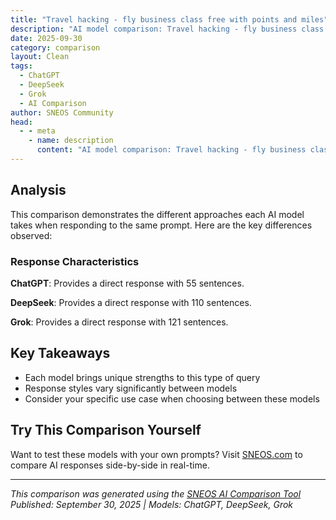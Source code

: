 ```yaml
---
title: "Travel hacking - fly business class free with points and miles"
description: "AI model comparison: Travel hacking - fly business class free with points and miles..."
date: 2025-09-30
category: comparison
layout: Clean
tags:
  - ChatGPT
  - DeepSeek
  - Grok
  - AI Comparison
author: SNEOS Community
head:
  - - meta
    - name: description
      content: "AI model comparison: Travel hacking - fly business class free with points and miles..."
---
```


<ChatComparison
  title="Travel hacking - fly business class free with points and miles"
  prompt="Travel hacking - fly business class free with points and miles"
  :responses='{
    "ChatGPT": "Travel hacking to fly business class for free (or nearly free) using points and miles is a popular strategy among frequent travelers and enthusiasts. Here\u2019s a comprehensive guide to help you get started:\n\n### 1. Understand the Basics of Points and Miles\n- **Frequent Flyer Miles:** Earned from flying with airlines or partners.\n- **Credit Card Points:** Earned from travel credit cards; often transferable to airline partners.\n- **Hotel Points:** Sometimes transferable to airlines.\n- **Award Flights:** Flights booked using your points/miles.\n\n### 2. Choose the Right Credit Cards\n- Look for cards with a **strong sign-up bonus**.\n- Cards that offer **transferable points** to multiple airline partners (e.g., Chase Sapphire Preferred, Amex Membership Rewards, Citi ThankYou Points).\n- Airline-branded cards that help accumulate miles directly (e.g., Delta SkyMiles Card, United MileagePlus Card).\n\n### 3. Earn Points Efficiently\n- Use your cards for **everyday purchases**.\n- Take advantage of **category bonuses** (e.g., extra points on travel, dining).\n- Sign up for **promotions and campaigns** that offer bonus points.\n- Consider **shopping portals** to earn extra miles when shopping online.\n\n### 4. Transfer Points to Airline Partners\n- Transfer flexible points (Chase, Amex, Citi) to airline partners who offer good business class redemption options.\n- Popular programs for business class redemptions include:\n  - **Singapore Airlines KrisFlyer**\n  - **ANA Mileage Club**\n  - **Avianca LifeMiles**\n  - **British Airways Avios**\n  - **Air Canada Aeroplan**\n  - **Emirates Skywards**\n  \n### 5. Book Award Flights Strategically\n- Book well **in advance** or sometimes **last minute** for saver award availability.\n- Be flexible with travel dates and nearby airports.\n- Use airline alliances to combine segments and reduce miles needed.\n- Monitor award availability regularly.\n  \n### 6. Learn About Sweet Spots\n- Each airline awards program has sweet spots, where fewer miles are needed for business class.\n- For example:\n  - ANA miles for US to Japan business class.\n  - Avianca LifeMiles for Star Alliance business class.\n  - British Airways Avios for short-haul business class in Europe.\n  \n### 7. Use Tools and Resources\n- Award search engines like **ExpertFlyer**, **AwardNexus**, or airline websites.\n- Travel hacking blogs and forums such as **The Points Guy**, **One Mile at a Time**, and **FlyerTalk**.\n- Keep track of your mile balances and expiration dates.\n\n### 8. Avoid/Minimize Fees and Surcharges\n- Some airlines add high fuel surcharges; look for programs with low/no surcharges.\n- For example, Avianca LifeMiles and Air Canada Aeroplan have low surcharges.\n\n### 9. Upgrade Instead of Full Award Booking\n- Sometimes using miles to upgrade from economy to business is a good value.\n  \n### 10. Understand Cancellation and Change Policies\n- Be aware of award ticket policies and fees.\n\n---\n\n### Example Strategy to Fly Business Class for Free:\n\n1. Open a Chase Sapphire Preferred card.\n2. Earn the sign-up bonus (~60,000 points).\n3. Transfer points to ANA Mileage Club.\n4. Book a business class flight from the US to Japan using ANA miles.\n5. Enjoy your business class award flight for significantly fewer miles than buying the ticket outright.\n\n---\n\nIf you want, I can help you find the best cards and current deals based on your home country or preferred airlines!",
    "DeepSeek": "Of course. Welcome to the exciting world of travel hacking! The idea of flying in business class for a fraction of the retail price (or even free) is not a myth\u2014it\u0027s a very achievable reality.\n\nThis guide will break down the process from beginner to advanced.\n\n### The Core Concept: It\u0027s a Game, Not a Scam\n\nTravel hacking is the practice of strategically earning and spending credit card points and frequent flyer miles to book premium airline tickets. You\u0027re not \u0022scamming\u0022 the system; you\u0027re playing by its rules to maximize value.\n\n**The Golden Rule: Always pay your credit card balance in full, every month. Interest fees will negate any value you get from points.**\n\n---\n\n### The 5-Step Blueprint to a Business Class Seat\n\n#### Step 1: Have a Goal in Mind\n\u0022Flying business class for free\u0022 is too vague. You need a specific target.\n*   **Destination:** Where do you want to go? (e.g., Tokyo, Paris, Bali)\n*   **Travelers:** How many people? (This affects how many points you need)\n*   **Timeline:** When do you want to go? (It takes time to earn points)\n\nThis goal determines *which* points you should collect.\n\n#### Step 2: Choose Your Loyalty Program \u0026 Get a Travel Credit Card\nThis is the most important step. Instead of collecting random points, you focus on a specific program. The easiest way to get a massive influx of points is through a credit card welcome bonus.\n\n**Top Program Alliances \u0026 Cards (U.S. Focused):**\n\n*   **Star Alliance** (United, Lufthansa, ANA, Singapore Airlines, etc.)\n    *   **Best Card:** **Chase Sapphire Preferred\u00AE** or **Chase Sapphire Reserve\u00AE**. You transfer Chase Ultimate Rewards points directly to United, Air Canada Aeroplan, or Singapore KrisFlyer.\n    *   **Why it\u0027s great:** United has good availability, and Aeroplan/KrisFlyer are powerful for booking partners like ANA.\n\n*   **SkyTeam** (Delta, Air France/KLM, Virgin Atlantic)\n    *   **Best Card:** **American Express\u00AE Gold Card** or **The Platinum Card\u00AE from American Express**. You transfer AmEx Membership Rewards points to Delta, Air France/KLM Flying Blue, or Virgin Atlantic.\n    *   **Why it\u0027s great:** Flying Blue (Air France/KLM) frequently has transfer bonuses and good deals on business class awards.\n\n*   **oneworld** (American Airlines, British Airways, Qatar Airways, Japan Airlines)\n    *   **Best Card:** **Capital One Venture X Rewards Credit Card** or **Citi Premier\u00AE Card**. You can transfer Capital One or Citi points to British Airways Avios, which can be used to book American, Qatar, and Japan Airlines.\n    *   **Why it\u0027s great:** Qatar Qsuites and Japan Airlines business class are considered among the best in the world.\n\n**Action:** Research the best card for your goal and apply for it. Meet the minimum spending requirement to get the welcome bonus (e.g., spend $4,000 in 3 months to get 80,000 points).\n\n#### Step 3: Earn Points Aggressively\nThe welcome bonus is your biggest haul, but you need to keep earning.\n\n*   **Put All Spend on Your Card:** Use your card for all everyday purchases (groceries, gas, bills) and pay it off immediately.\n*   **Leverage Bonus Categories:** Your card likely offers bonus points on specific categories like dining, travel, or supermarkets. Use it accordingly.\n*   **Refer Friends:** Many cards offer lucrative referral bonuses.\n*   **Consider a \u00222-Player Mode\u0022:** If you have a partner, you can both apply for the same card to double your points.\n\n#### Step 4: Find Award Space (The \u0022Hack\u0022 Part)\nThis is where the real work happens. Airlines only release a limited number of \u0022saver\u0022 award seats for points. You have to find them.\n\n**How to Search:**\n1.  **Use Airline Websites:** Search directly on an airline\u0027s website for \u0022Book with Miles\u0022 or \u0022Award Flight.\u0022\n2.  **Use Alliance Search Tools:**\n    *   **United.com:** Excellent for searching *all* Star Alliance partners.\n    *   **Qantas.com:** Surprisingly powerful for searching oneworld partners.\n    *   **AirFrance.us:** Great for searching SkyTeam partners.\n3.  **Use Expert Tools (Worth the Money):**\n    *   **Point.me** or **ExpertFlyer (paid):** These services do the hard work for you, scanning multiple airlines at once to find availability. Indispensable for complex bookings.\n    *   **SeatSpy (for European flights):** Great for finding short-haul business class deals.\n\n**Pro Tip:** Be flexible with your dates and airports. Flying on a Tuesday vs. a Saturday can mean the difference between finding 2 seats or finding none.\n\n#### Step 5: Book Your Flight!\nOnce you\u0027ve found space, it\u0027s time to book.\n\n*   **Transfer Points:** If you\u0027re using a card like Chase Sapphire or AmEx Gold, you\u0027ll need to transfer your points to the airline\u0027s loyalty program. Transfers are usually instant.\n*   **Call if Necessary:** Sometimes, especially for partner awards, you may need to call the airline to book. Be patient and have the flight details ready.\n\n---\n\n### Real-World Example: New York to Tokyo in ANA Business Class\n\nThis is a classic \u0022hack\u0022 because ANA\u0027s \u0022The Room\u0022 business class is incredible.\n\n1.  **Goal:** Fly from NYC (JFK) to Tokyo (HND) in ANA Business Class.\n2.  **Program:** ANA is part of Star Alliance. You can book via ANA directly, but it\u0027s often easier to use a partner.\n3.  **Best Partner:** **Air Canada Aeroplan**.\n    *   Why? They have reasonable fuel surcharges and good availability.\n    *   Cost: ~87,000 Aeroplan points \u002B ~$150 in fees one-way.\n4.  **Points Strategy:** Get the **Chase Sapphire Preferred\u00AE** card. Meet the welcome bonus of 80,000 points.\n5.  **Earn More:** You\u0027ll need about 174,000 points for a round-trip. Get another card or spend to earn the rest.\n6.  **Search:** Use United.com to search for \u0022United Polaris\u0022 business class saver awards on the NYC-Tokyo route. If United has space, ANA almost always does for partners. Find your dates.\n7.  **Book:** Transfer your Chase points instantly to your Air Canada Aeroplan account. Book the flight on the Air Canada website for 87,000 points and ~$150.\n\n**Value:** A cash ticket for this flight can cost **$8,000\u002B.**\n**Your Cost:** 174,000 Chase points (from ~$2,000 in spend for bonuses) \u002B ~$300 in fees.\n**You just flew one of the best business classes in the world for pennies on the dollar.**\n\n---\n\n### Crucial Tips \u0026 Pitfalls to Avoid\n\n*   **Start Now:** It takes 3-12 months to earn enough points for a big trip. Don\u0027t wait until you want to travel.\n*   **Never Close Your Oldest Card:** This can hurt your credit score. Just downgrade it to a no-fee version if you don\u0027t want it.\n*   **Beware of Fuel Surcharges:** Some programs (like British Airways Avios on BA metal) have massive fees that can cost $1,000\u002B. Research before you transfer points.\n*   **Points Devalue:** Miles are a currency that loses value over time. Don\u0027t hoard them for decades. Earn and burn.\n*   **Stay Organized:** Use a simple spreadsheet to track your cards, annual fees, and minimum spending deadlines.\n\n### Is It Worth It?\n\nAbsolutely. The experience of flying business class\u2014lie-flat beds, premium food, lounge access, and arriving refreshed\u2014transforms long-haul travel from an ordeal into a pleasure. By being strategic, you can make it a regular part of your travel life without breaking the bank.\n\nStart with one card, meet the bonus, and you\u0027ll be on your way. Happy hacking",
    "Grok": "Travel hacking, specifically using points and miles to fly business class for free (or at a steep discount), is a fantastic way to elevate your travel experience without breaking the bank. It involves strategically earning and redeeming credit card rewards, airline miles, and hotel points to cover the cost of premium flights. Below, I\u0027ll break down the process step-by-step, with actionable tips to help you get started or optimize your strategy.\n\n---\n\n### **1. Understand the Basics of Points and Miles**\n- **What are points and miles?** These are rewards earned through credit cards, airline loyalty programs, hotel programs, or other partnerships. Points are typically tied to credit card programs (e.g., Chase Ultimate Rewards, Amex Membership Rewards), while miles are tied to specific airline programs (e.g., Delta SkyMiles, United MileagePlus).\n- **Why business class?** Business class tickets are often 2-5x more expensive than economy, but with points and miles, the \u0022cost\u0022 in rewards can be much lower relative to cash prices, making it a great value. Plus, you get perks like lie-flat seats, lounge access, priority boarding, and better meals.\n\n---\n\n### **2. Choose the Right Credit Cards**\nCredit cards are the fastest way to earn a large number of points and miles. Focus on cards with generous sign-up bonuses and categories that align with your spending habits.\n\n#### **Best Cards for Beginners**\n- **Chase Sapphire Preferred** (or Reserve): Earns Chase Ultimate Rewards points, transferable to airline and hotel partners like United, Southwest, and Hyatt. The Preferred has a lower annual fee ($95) with a sign-up bonus often around 60,000-80,000 points after spending $4,000 in 3 months.\n- **American Express Gold Card**: Great for everyday spending (4x points on dining and groceries), with a bonus of 60,000-90,000 Membership Rewards points after meeting the spending requirement. Points transfer to airlines like Delta, Air France, and British Airways.\n- **Capital One Venture X**: Offers 2x miles on all purchases and 75,000-100,000 bonus miles after spending $4,000 in 3 months. Miles can be transferred to partners or redeemed at 1 cent per mile toward travel. Annual fee ($395) is offset by a $300 travel credit and lounge access.\n- **Airline-Specific Cards**: Cards like the Delta SkyMiles Gold or United Explorer Card are good if you\u0027re loyal to one airline. They often come with perks like free checked bags and priority boarding, plus sign-up bonuses (e.g., 50,000-70,000 miles).\n\n#### **Tips for Choosing Cards**\n- Look for sign-up bonuses worth at least 50,000 points/miles\u2014many are equivalent to $500-$1,000\u002B in travel value.\n- Avoid cards with high annual fees unless the benefits (e.g., travel credits, lounge access) outweigh the cost.\n- Don\u2019t apply for too many cards at once\u2014space out applications every 3-6 months to protect your credit score. Many follow the Chase \u00225/24 Rule\u0022 (you\u2019re denied if you\u2019ve opened 5\u002B cards in the last 24 months).\n\n---\n\n### **3. Maximize Earning Points and Miles**\n- **Meet Sign-Up Bonuses**: These are the biggest source of points initially. Track your spending to hit the minimum requirement within the deadline (usually 3 months).\n- **Use Cards for Everyday Spending**: Put all expenses (groceries, dining, bills) on cards with the highest earning rates for those categories. Pay off the balance in full each month to avoid interest.\n- **Leverage Bonus Categories**: Some cards offer 2x-5x points on specific spending (e.g., Amex Gold gives 4x on dining; Chase Freedom Unlimited offers rotating 5x categories quarterly).\n- **Refer Friends**: Many cards offer referral bonuses (e.g., 10,000-20,000 points per successful referral).\n- **Shop Through Portals**: Use airline or credit card shopping portals (e.g., Chase Shopping, United MileagePlus Shopping) to earn bonus points on online purchases.\n- **Fly and Stay Strategically**: Book flights and hotels with partners of your loyalty programs to earn extra miles/points, especially during promotions.\n\n---\n\n### **4. Pick an Airline or Alliance for Business Class Redemptions**\nAirlines are often part of alliances (e.g., Star Alliance, Oneworld, SkyTeam), allowing you to redeem miles from one airline for flights on partner carriers. This flexibility is key to finding award availability for business class.\n\n- **Star Alliance**: Includes United, Lufthansa, Air Canada. United MileagePlus is beginner-friendly for redemptions, often requiring 70,000-90,000 miles for a one-way transatlantic business class flight.\n- **Oneworld**: Includes American Airlines, British Airways, Qatar Airways. American AAdvantage miles can get you great deals on partners like Qatar\u2019s Qsuites (e.g., 70,000 miles one-way to the Middle East).\n- **SkyTeam**: Includes Delta, Air France/KLM. Delta SkyMiles often require more points (sometimes 100,000\u002B one-way for business), but their dynamic pricing can yield deals during promotions.\n- **Non-Alliance Options**: Airlines like Emirates and Etihad have their own programs and partnerships. Emirates Skywards miles are harder to earn but can unlock incredible first/business class experiences (e.g., 85,000 miles one-way to Europe in business).\n\n#### **Pro Tip: Transferable Points**\nCredit card points like Chase Ultimate Rewards, Amex Membership Rewards, and Capital One Miles can be transferred to multiple airline partners, giving you flexibility to book with the program offering the best redemption rates or availability.\n\n---\n\n### **5. Learn How to Find Business Class Award Availability**\nAward seats in business class are limited, so flexibility with dates and destinations is crucial.\n\n- **Use Airline Websites**: Search directly on the airline\u2019s site (e.g., United.com for Star Alliance, AA.com for Oneworld) for award availability. Look for \u201Csaver\u201D awards, which cost fewer miles.\n- **Flexible Dates**: Use calendar views to find cheaper redemption dates\u2014midweek flights (Tuesdays/Wednesdays) often have better availability.\n- **Book Early**: Business class seats are often released 11-12 months in advance. Booking as soon as the schedule opens can secure prime seats.\n- **Check Partners**: If United has no availability, check other Star Alliance carriers like Lufthansa or ANA for the same route using United miles.\n- **Tools for Searching**: Websites like ExpertFlyer, AwardHacker, or SeatSpy can help identify award space and sweet spots (routes with low mileage requirements).\n\n#### **Sweet Spots for Business Class**\n- **United MileagePlus**: 70,000 miles one-way to Europe in business (saver award).\n- **ANA Mileage Club**: 88,000 miles round-trip to Europe or North America in business on Star Alliance partners (must book round-trip).\n- **American AAdvantage**: 57,500 miles one-way to Europe in business on off-peak dates.\n- **Air France/KLM Flying Blue**: 50,000-70,000 miles one-way to Europe with promo awards (check monthly promotions).\n\n---\n\n### **6. Optimize Redemption Value**\n- **Avoid High Fees**: Some programs (e.g., British Airways) charge hefty fuel surcharges ($200-$500\u002B per ticket). Stick to programs like United or American, which have minimal fees on many routes.\n- **Dynamic Pricing Awareness**: Some airlines (e.g., Delta, United) use dynamic award charts, so prices fluctuate. Monitor for low-point windows.\n- **Stopovers and Open Jaws**: Programs like ANA and United allow stopovers (extended layovers) or open-jaw tickets (fly into one city, out of another) on a single award, maximizing value.\n\n---\n\n### **7. Avoid Common Pitfalls**\n- **Don\u2019t Hoard Points**: Points can devalue over time as airlines adjust award charts. Use them within 1-2 years of earning.\n- **Don\u2019t Overspend**: Only spend what you can pay off to avoid debt. Travel hacking isn\u2019t worth interest fees.\n- **Check Taxes and Fees**: Even \u201Cfree\u201D flights come with taxes/fees (usually $5-$50 for domestic, $50-$200\u002B internationally). Budget for these.\n- **Don\u2019t Ignore Annual Fees**: Cancel or downgrade cards if the fee no longer justifies the benefits.\n\n---\n\n### **8. Advanced Strategies**\n- **Positioning Flights**: If award space isn\u2019t available from your home airport, book a cheap cash ticket to a hub city (e.g., NYC, LA) and redeem miles from there.\n- **Manufactured Spending**: Advanced hackers use methods like buying gift cards or using payment services to meet spending thresholds (be cautious and research risks/rules).\n- **Error Fares**: Occasionally, airlines publish mistake fares. Follow deal sites like The Flight Deal or Secret Flying to snag cheap business class tickets.\n- **Companion Passes**: Programs like Southwest Companion Pass (earn after 135,000 points in a year) let a companion fly free (economy, but can be upgraded with points).\n\n---\n\n### **Sample Plan: Fly Business Class to Europe for Free**\n1. **Get a Card**: Apply for Chase Sapphire Preferred. Earn 60,000 points after spending $4,000 in 3 months.\n2. **Earn More Points**: Use the card for daily spending (1x-3x points per dollar) over 6-12 months, accumulating another 20,000 points.\n3. **Transfer Points**: Move 70,000 points to United MileagePlus (1:1 ratio).\n4. **Book Flight**: Search United.com for a one-way saver award to Europe in business class (70,000 miles \u002B ~$50 in taxes/fees).\n5. **Repeat for Return**: Use"
  }'
  published-date="22:46"
/>

## Analysis

This comparison demonstrates the different approaches each AI model takes when responding to the same prompt. Here are the key differences observed:

### Response Characteristics

**ChatGPT**: Provides a direct response with 55 sentences. 

**DeepSeek**: Provides a direct response with 110 sentences. 

**Grok**: Provides a direct response with 121 sentences. 

## Key Takeaways

- Each model brings unique strengths to this type of query
- Response styles vary significantly between models
- Consider your specific use case when choosing between these models

## Try This Comparison Yourself

Want to test these models with your own prompts? Visit [SNEOS.com](https://sneos.com) to compare AI responses side-by-side in real-time.

---

*This comparison was generated using the [SNEOS AI Comparison Tool](https://sneos.com)*
*Published: September 30, 2025 | Models: ChatGPT, DeepSeek, Grok*
